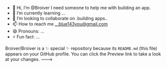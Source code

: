 - 👋 Hi, I’m @Broiver
I need someone to help me with building an app.
- 🌱 I’m currently learning ...
- 💞️ I’m looking to collaborate on .building apps..
- 📫 How to reach me ...blue143you@gmail.com
- 😄 Pronouns: ...
- ⚡ Fun fact: ...


Broiver/Broiver is a ✨ special ✨ repository because its `README.md` (this file) appears on your GitHub profile.
You can click the Preview link to take a look at your changes.
--->
